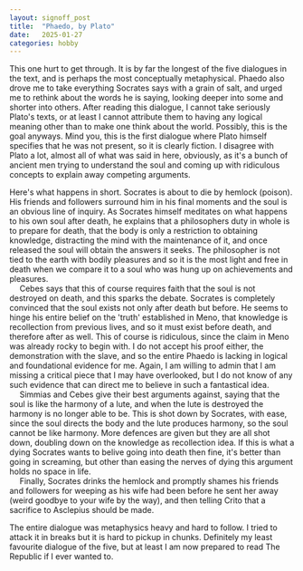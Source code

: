 ```yaml
---
layout: signoff_post
title:  "Phaedo, by Plato"
date:   2025-01-27
categories: hobby
---
```


This one hurt to get through. It is by far the longest of the five dialogues in the text, and is perhaps the most conceptually metaphysical.
Phaedo also drove me to take everything Socrates says with a grain of salt, and urged me to rethink about the words he is saying, looking deeper into some and shorter into others. After reading this dialogue, I cannot take seriously Plato's texts, or at least I cannot attribute them to having any logical meaning other than to make one think about the world. Possibly, this is the goal anyways. Mind you, this is the first dialogue where Plato himself specifies that he was not present, so it is clearly fiction. 
I disagree with Plato a lot, almost all of what was said in here, obviously, as it's a bunch of ancient men trying to understand the soul and coming up with ridiculous concepts to explain away competing arguments. 

Here's what happens in short. 
Socrates is about to die by hemlock (poison). His friends and followers surround him in his final moments and the soul is an obvious line of inquiry. As Socrates himself meditates on what happens to his own soul after death, he explains that a philosophers duty in whole is to prepare for death, that the body is only a restriction to obtaining knowledge, distracting the mind with the maintenance of it, and once released the soul will obtain the answers it seeks. The philosopher is not tied to the earth with bodily pleasures and so it is the most light and free in death when we compare it to a soul who was hung up on achievements and pleasures.
\
&emsp; Cebes says that this of course requires faith that the soul is not destroyed on death, and this sparks the debate. Socrates is completely convinced that the soul exists not only after death but before. He seems to hinge his entire belief on the 'truth' established in Meno, that knowledge is recollection from previous lives, and so it must exist before death, and therefore after as well. This of course is ridiculous, since the claim in Meno was already rocky to begin with. I do not accept his proof either, the demonstration with the slave, and so the entire Phaedo is lacking in logical and foundational evidence for me. Again, I am willing to admin that I am missing a critical piece that I may  have overlooked, but I do not know of any such evidence that can direct me to believe in such a fantastical idea. 
\
&emsp; Simmias and Cebes give their best arguments against, saying that the soul is like the harmony of a lute, and when the lute is destroyed the harmony is no longer able to be. This is shot down by Socrates, with ease, since the soul directs the body and the lute produces harmony, so the soul cannot be like harmony. More defences are given but they are all shot down, doubling down on the knowledge as recollection idea. If this is what a dying Socrates wants to belive going into death then fine, it's better than going in screaming, but other than easing the nerves of dying this argument holds no space in life. 
\
&emsp; Finally, Socrates drinks the hemlock and promptly shames his friends and followers for weeping as his wife had been before he sent her away (weird goodbye to your wife by the way), and then telling Crito that a sacrifice to Asclepius should be made.

The entire dialogue was metaphysics heavy and hard to follow. I tried to attack it in breaks but it is hard to pickup in chunks. Definitely my least favourite dialogue of the five, but at least I am now prepared to read The Republic if I ever wanted to.